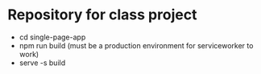 # Repository for class project

* cd single-page-app
* npm run build (must be a production environment for serviceworker to work)
* serve -s build
